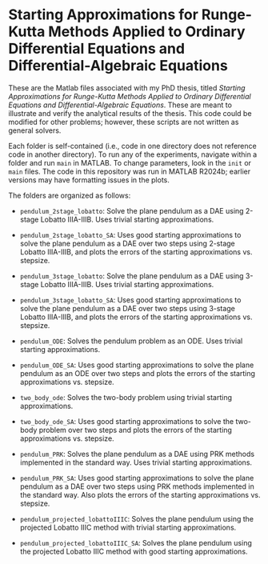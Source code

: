# Starting Approximations for Runge-Kutta Methods Applied to Ordinary Differential Equations and Differential-Algebraic Equations

These are the Matlab files associated with my PhD thesis, titled _Starting Approximations for Runge-Kutta Methods Applied to Ordinary Differential Equations and Differential-Algebraic Equations_.  These are meant to illustrate and verify the analytical results of the thesis.  This code could be modified for other problems; however, these scripts are not written as general solvers. 

Each folder is self-contained (i.e., code in one directory does not reference code in another directory).  To run any of the experiments, navigate within a folder and run `main` in MATLAB.  To change parameters, look in the `init` or `main` files.  The code in this repository was run in MATLAB R2024b; earlier versions may have formatting issues in the plots.

The folders are organized as follows:

- `pendulum_2stage_lobatto`: Solve the plane pendulum as a DAE using 2-stage Lobatto IIIA-IIIB.  Uses trivial starting approximations.

- `pendulum_2stage_lobatto_SA`: Uses good starting approximations to solve the plane pendulum as a DAE over two steps using 2-stage Lobatto IIIA-IIIB, and plots the errors of the starting approximations vs. stepsize.

- `pendulum_3stage_lobatto`: Solve the plane pendulum as a DAE using 3-stage Lobatto IIIA-IIIB.  Uses trivial starting approximations.

- `pendulum_3stage_lobatto_SA`: Uses good starting approximations to solve the plane pendulum as a DAE over two steps using 3-stage Lobatto IIIA-IIIB, and plots the errors of the starting approximations vs. stepsize.

- `pendulum_ODE`: Solves the pendulum problem as an ODE.  Uses trivial starting approximations.

- `pendulum_ODE_SA`: Uses good starting approximations to solve the plane pendulum as an ODE over two steps and plots the errors of the starting approximations vs. stepsize.

- `two_body_ode`: Solves the two-body problem using trivial starting approximations.

- `two_body_ode_SA`: Uses good starting approximations to solve the two-body problem over two steps and plots the errors of the starting approximations vs. stepsize.

- `pendulum_PRK`: Solves the plane pendulum as a DAE using PRK methods implemented in the standard way.  Uses trivial starting approximations.

- `pendulum_PRK_SA`: Uses good starting approximations to solve the plane pendulum as a DAE over two steps using PRK methods implemented in the standard way.  Also plots the errors of the starting approximations vs. stepsize.

- `pendulum_projected_lobattoIIIC`: Solves the plane pendulum using the projected Lobatto IIIC method with trivial starting approximations.

- `pendulum_projected_lobattoIIIC_SA`: Solves the plane pendulum using the projected Lobatto IIIC method with good starting approximations.

